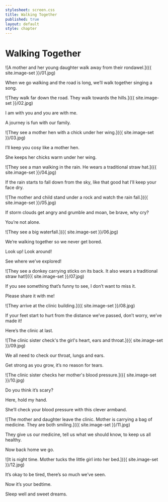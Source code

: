 ```yaml
---
stylesheet: screen.css
title: Walking Together
published: true
layout: default
style: chapter
---
```


# Walking Together

![A mother and her young daughter walk away from their rondawel.]({{ site.image-set }}/01.jpg)

When we go walking and the road is long, we’ll walk together singing a song.

![They walk far down the road. They walk towards the hills.]({{ site.image-set }}/02.jpg)

 I am with you and you are with me. 
 
 A journey is fun with our family.

![They see a mother hen with a chick under her wing.]({{ site.image-set }}/03.jpg)

I’ll keep you cosy like a mother hen. 

She keeps her chicks warm under her wing.

![They see a man walking in the rain. He wears a traditional straw hat.]({{ site.image-set }}/04.jpg)

If the rain starts to fall down from the sky, like that good hat I’ll keep your face dry.

![The mother and child stand under a rock and watch the rain fall.]({{ site.image-set }}/05.jpg)

If storm clouds get angry and grumble and moan, be brave, why cry? 

You’re not alone.

![They see a big waterfall.]({{ site.image-set }}/06.jpg)

We’re walking together so we never get bored. 

Look up! Look around!  

See where we’ve explored!

![They see a donkey carrying sticks on its back. It also wears a traditional straw hat!]({{ site.image-set }}/07.jpg)

If you see something that’s funny to see, I don’t want to miss it. 

Please share it with me!

![They arrive at the clinic building.]({{ site.image-set }}/08.jpg)

If your feet start to hurt from the distance we’ve passed, don’t worry, we’ve made it! 

Here’s the clinic at last.

![The clinic sister check's the girl's heart, ears and throat.]({{ site.image-set }}/09.jpg)

We all need to check our throat, lungs and ears. 

Get strong as you grow, it’s no reason for tears.

![The clinic sister checks her mother's blood pressure.]({{ site.image-set }}/10.jpg)

Do you think it’s scary? 

Here, hold my hand. 

She’ll check your blood pressure with this clever armband.

![The mother and daughter leave the clinic. Mother is carrying a bag of medicine. They are both smiling.]({{ site.image-set }}/11.jpg)

They give us our medicine, tell us what we should know, to keep us all healthy. 

Now back home we go.

![It is night time. Mother tucks the little girl into her bed.]({{ site.image-set }}/12.jpg)

It’s okay to be tired, there’s so much we’ve seen. 

Now it’s your bedtime. 

Sleep well and sweet dreams.
